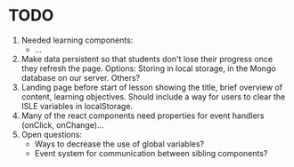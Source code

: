 TODO
====

1. Needed learning components:
    - ...
2. Make data persistent so that students don't lose their progress once they refresh the page. Options: Storing in local storage, in the Mongo database on our server. Others?
3. Landing page before start of lesson showing the title, brief overview of content, learning objectives. Should include a way for users to clear the ISLE variables in localStorage.
4. Many of the react components need properties for event handlers (onClick, onChange)...
5. Open questions:
    - Ways to decrease the use of global variables? 
    - Event system for communication between sibling components?
    

